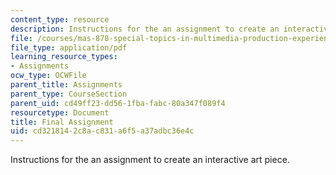 ```yaml
---
content_type: resource
description: Instructions for the an assignment to create an interactive art piece.
file: /courses/mas-878-special-topics-in-multimedia-production-experiences-in-interactive-art-fall-2003/cd3218142c8ac831a6f5a37adbc36e4c_final_assign.pdf
file_type: application/pdf
learning_resource_types:
- Assignments
ocw_type: OCWFile
parent_title: Assignments
parent_type: CourseSection
parent_uid: cd49ff23-dd56-1fba-fabc-80a347f089f4
resourcetype: Document
title: Final Assignment
uid: cd321814-2c8a-c831-a6f5-a37adbc36e4c
---
```

Instructions for the an assignment to create an interactive art piece.

